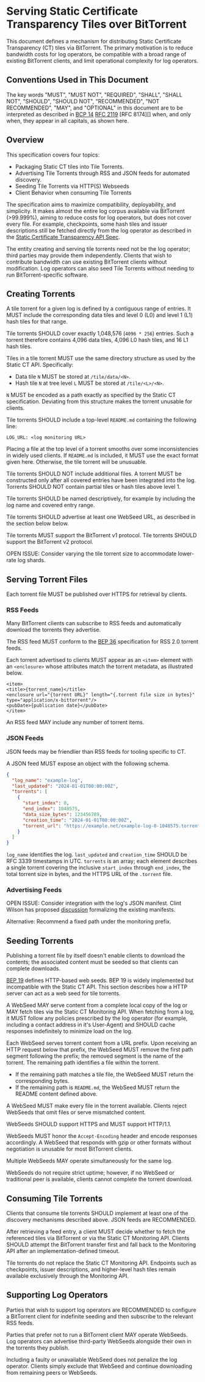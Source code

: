 # Serving Static Certificate Transparency Tiles over BitTorrent

This document defines a mechanism for distributing Static Certificate Transparency (CT) tiles via BitTorrent. The primary motivation is to reduce bandwidth costs for log operators, be compatible with a broad range of existing BitTorrent clients, and limit operational complexity for log operators.

## Conventions Used in This Document

The key words "MUST", "MUST NOT", "REQUIRED", "SHALL", "SHALL NOT", "SHOULD",
"SHOULD NOT", "RECOMMENDED", "NOT RECOMMENDED", "MAY", and "OPTIONAL" in this
document are to be interpreted as described in [BCP 14][] [RFC 2119][] [RFC
8174][] when, and only when, they appear in all capitals, as shown here.

[BCP 14]: https://www.rfc-editor.org/info/bcp14
[RFC 2119]: https://www.rfc-editor.org/rfc/rfc2119.html

## Overview

This specification covers four topics:
- Packaging Static CT tiles into Tile Torrents.
- Advertising Tile Torrents through RSS and JSON feeds for automated discovery.
- Seeding Tile Torrents via HTTP(S) Webseeds
- Client Behavior when consuming Tile Torrents

The specification aims to maximize compatibility, deployability, and simplicity. It makes almost the entire log corpus available via BitTorrent (>99.999%), aiming to reduce costs for log operators, but does not cover every file. For example, checkpoints, some hash tiles and issuer descriptions still be fetched directly from the log operator as described in the [Static Certificate Transparency API Spec](https://c2sp.org/static-ct-api).

The entity creating and serving tile torrents need not be the log operator; third parties may provide them independently. Clients that wish to contribute bandwidth can use existing BitTorrent clients without modification. Log operators can also seed Tile Torrents without needing to run BitTorrent-specific software. 

## Creating Torrents

A tile torrent for a given log is defined by a contiguous range of entries. It MUST include the corresponding data tiles and level 0 (L0) and level 1 (L1) hash tiles for that range.

Tile torrents SHOULD cover exactly 1,048,576 (`4096 * 256`) entries. Such a torrent therefore contains 4,096 data tiles, 4,096 L0 hash tiles, and 16 L1 hash tiles.

Tiles in a tile torrent MUST use the same directory structure as used by the Static CT API. Specifically:
- Data tile `N` MUST be stored at `/tile/data/<N>`.
- Hash tile `N` at tree level `L` MUST be stored at `/tile/<L>/<N>`.

`N` MUST be encoded as a path exactly as specified by the Static CT specification. Deviating from this structure makes the torrent unusable for clients.

Tile torrents SHOULD include a top-level `README.md` containing the following line:

```
LOG_URL: <log monitoring URL>
```

Placing a file at the top level of a torrent smooths over some inconsistencies in widely used clients. If `README.md` is included, it MUST use the exact format given here. Otherwise, the tile torrent will be unusuable.

Tile torrents SHOULD NOT include additional files. A torrent MUST be constructed only after all covered entries have been integrated into the log. Torrents SHOULD NOT contain partial tiles or hash tiles above level 1.

Tile torrents SHOULD be named descriptively, for example by including the log name and covered entry range.

Tile torrents SHOULD advertise at least one WebSeed URL, as described in the section below below.

Tile torrents MUST support the BitTorrent v1 protocol. Tile torrents SHOULD support the BitTorrent v2 protocol.

OPEN ISSUE: Consider varying the tile torrent size to accommodate lower-rate log shards.

## Serving Torrent Files

Each torrent file MUST be published over HTTPS for retrieval by clients.

### RSS Feeds

Many BitTorrent clients can subscribe to RSS feeds and automatically download the torrents they advertise.

The RSS feed MUST conform to the [BEP 36](https://www.bittorrent.org/beps/bep_0036.html) specification for RSS 2.0 torrent feeds.

Each torrent advertised to clients MUST appear as an `<item>` element with an `<enclosure>` whose attributes match the torrent metadata, as illustrated below.

```
<item>
<title>{torrent_name}</title>
<enclosure url="{torrent URL}" length="{.torrent file size in bytes}" type="application/x-bittorrent"/>
<pubDate>{publication date}</pubDate>
</item>
```

An RSS feed MAY include any number of torrent items.

### JSON Feeds

JSON feeds may be friendlier than RSS feeds for tooling specific to CT.

A JSON feed MUST expose an object with the following schema.

```json
{
  "log_name": "example-log",
  "last_updated": "2024-01-01T00:00:00Z",
  "torrents": [
    {
      "start_index": 0,
      "end_index": 1048575,
      "data_size_bytes": 123456789,
      "creation_time": "2024-01-01T00:00:00Z",
      "torrent_url": "https://example.net/example-log-0-1048575.torrent"
    }
  ]
}
```

`log_name` identifies the log. `last_updated` and `creation_time` SHOULD be RFC 3339 timestamps in UTC. `torrents` is an array; each element describes a single torrent covering the inclusive `start_index` through `end_index`, the total torrent size in bytes, and the HTTPS URL of the `.torrent` file.

### Advertising Feeds

OPEN ISSUE: Consider integration with the log's JSON manifest. Clint Wilson has proposed [discussion](https://groups.google.com/a/chromium.org/g/ct-policy/c/ikbxKXp_Nl4) formalizing the existing manifests.

Alternative: Recommend a fixed path under the monitoring prefix.

## Seeding Torrents

Publishing a torrent file by itself doesn't enable clients to download the contents; the associated content must be seeded so that clients can complete downloads.

[BEP 19](https://www.bittorrent.org/beps/bep_0019.html) defines HTTP-based web seeds. BEP 19 is widely implemented but incompatible with the Static CT API. This section describes how a HTTP server can act as a web seed for tile torrents.

A WebSeed MAY serve content from a complete local copy of the log or MAY fetch tiles via the Static CT Monitoring API. When fetching from a log, it MUST follow any policies prescribed by the log operator (for example, including a contact address in it's User-Agent) and SHOULD cache responses indefinitely to minimize load on the log.

Each WebSeed serves torrent content from a URL prefix. Upon receiving an HTTP request below that prefix, the WebSeed MUST remove the first path segment following the prefix; the removed segment is the name of the torrent. The remaining path identifies a file within the torrent.

- If the remaining path matches a tile file, the WebSeed MUST return the corresponding bytes.
- If the remaining path is `README.md`, the WebSeed MUST return the README content defined above.

A WebSeed MUST make every file in the torrent available. Clients reject WebSeeds that omit files or serve mismatched content.

WebSeeds SHOULD support HTTPS and MUST support HTTP/1.1.

WebSeeds MUST honor the `Accept-Encoding` header and encode responses accordingly. A WebSeed that responds with gzip or other formats without negotiation is unusable for most BitTorrent clients.

Multiple WebSeeds MAY operate simultaneously for the same log.

WebSeeds do not require strict uptime; however, if no WebSeed or traditional peer is available, clients cannot complete the torrent download.

## Consuming Tile Torrents

Clients that consume tile torrents SHOULD implement at least one of the discovery mechanisms described above. JSON feeds are RECOMMENDED.

After retrieving a feed entry, a client MUST decide whether to fetch the referenced tiles via BitTorrent or via the Static CT Monitoring API. Clients SHOULD attempt the BitTorrent transfer first and fall back to the Monitoring API after an implementation-defined timeout.

Tile torrents do not replace the Static CT Monitoring API. Endpoints such as checkpoints, issuer descriptions, and higher-level hash tiles remain available exclusively through the Monitoring API.

## Supporting Log Operators

Parties that wish to support log operators are RECOMMENDED to configure a BitTorrent client for indefinite seeding and then subscribe to the relevant RSS feeds.

Parties that prefer not to run a BitTorrent client MAY operate WebSeeds. Log operators can advertise third-party WebSeeds alongside their own in the torrents they publish.

Including a faulty or unavailable WebSeed does not penalize the log operator. Clients simply exclude that WebSeed and continue downloading from remaining peers or WebSeeds.
